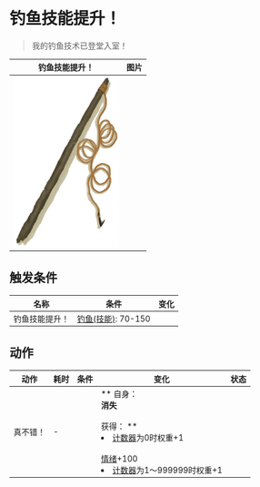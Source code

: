 # 钓鱼技能提升！  
> 我的钓鱼技术已登堂入室！  
  
  钓鱼技能提升！  |   图片   
 ----  |  ----:   
   |  <img decoding="async" src="Sprite/FishingRod.png" href="a.md" style="max-width:300px;max-height:300px;">   
  
## 触发条件  
名称  |  条件  |  变化  
----  |  ----  |  ----  
钓鱼技能提升！  |  [钓鱼(技能)](Skill_Fishing.md): 70-150  |    
## 动作  
动作  |  耗时  |  条件  |  变化  |  状态  
----  |  ----  |  ----  |  ----  |  ----  
真不错！<br>  |  -  |    |  ** 自身：**<br>消失<br><br>** 获得： **<br><li>[计数器](TickCounter.md)为0时权重+1</li><br>[情绪](Morale.md)+100<br><li>[计数器](TickCounter.md)为1～999999时权重+1</li>  |    


<script>document.title="钓鱼技能提升！ - 卡牌生存百科 Card Survival Wiki";</script>